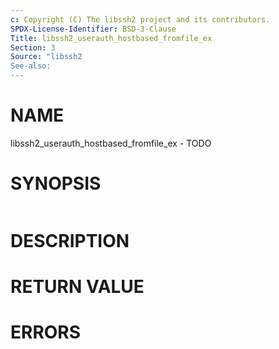 ```yaml
---
c: Copyright (C) The libssh2 project and its contributors.
SPDX-License-Identifier: BSD-3-Clause
Title: libssh2_userauth_hostbased_fromfile_ex
Section: 3
Source: "libssh2
See-also:
---
```


# NAME

libssh2_userauth_hostbased_fromfile_ex - TODO

# SYNOPSIS

~~~c
~~~

# DESCRIPTION


# RETURN VALUE


# ERRORS


